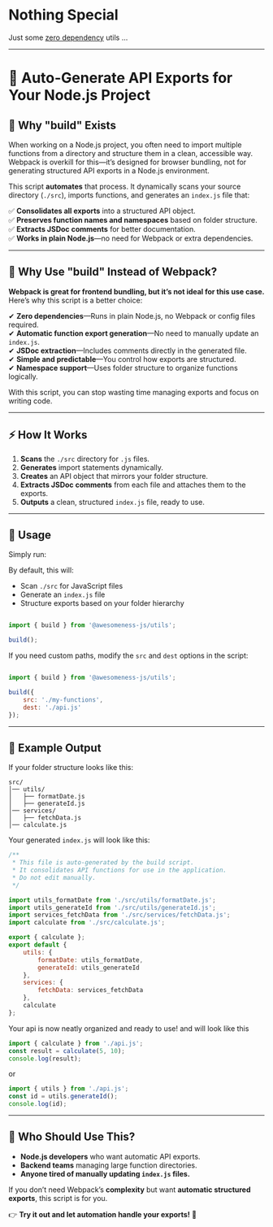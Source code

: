# Nothing Special

Just some <u>zero dependency</u> utils ...


---

# 🚀 Auto-Generate API Exports for Your Node.js Project  


## 📌 Why "build" Exists  

When working on a Node.js project, you often need to import multiple functions from a directory and structure them in a clean, accessible way. Webpack is overkill for this—it’s designed for browser bundling, not for generating structured API exports in a Node.js environment.  

This script **automates** that process. It dynamically scans your source directory (`./src`), imports functions, and generates an `index.js` file that:  

✅ **Consolidates all exports** into a structured API object.  
✅ **Preserves function names and namespaces** based on folder structure.  
✅ **Extracts JSDoc comments** for better documentation.  
✅ **Works in plain Node.js**—no need for Webpack or extra dependencies.  

---

## 🚀 Why Use "build" Instead of Webpack?  

**Webpack is great for frontend bundling, but it’s not ideal for this use case.** Here’s why this script is a better choice:  

✔ **Zero dependencies**—Runs in plain Node.js, no Webpack or config files required.  
✔ **Automatic function export generation**—No need to manually update an `index.js`.  
✔ **JSDoc extraction**—Includes comments directly in the generated file.  
✔ **Simple and predictable**—You control how exports are structured.  
✔ **Namespace support**—Uses folder structure to organize functions logically.  

With this script, you can stop wasting time managing exports and focus on writing code.  

---

## ⚡ How It Works  

1. **Scans** the `./src` directory for `.js` files.  
2. **Generates** import statements dynamically.  
3. **Creates** an API object that mirrors your folder structure.  
4. **Extracts JSDoc comments** from each file and attaches them to the exports.  
5. **Outputs** a clean, structured `index.js` file, ready to use.  

---

## 🔧 Usage  

Simply run:  

By default, this will:  
- Scan `./src` for JavaScript files  
- Generate an `index.js` file  
- Structure exports based on your folder hierarchy  

```javascript

import { build } from '@awesomeness-js/utils';

build();

```

If you need custom paths, modify the `src` and `dest` options in the script:  

```javascript

import { build } from '@awesomeness-js/utils';

build({
    src: './my-functions',
    dest: './api.js'
});
```

---

## 📜 Example Output  

If your folder structure looks like this:  

```
src/
│── utils/
│   ├── formatDate.js
│   ├── generateId.js
│── services/
│   ├── fetchData.js
│── calculate.js
```

Your generated `index.js` will look like this:  

```javascript
/**
 * This file is auto-generated by the build script.
 * It consolidates API functions for use in the application.
 * Do not edit manually.
 */

import utils_formatDate from './src/utils/formatDate.js';
import utils_generateId from './src/utils/generateId.js';
import services_fetchData from './src/services/fetchData.js';
import calculate from './src/calculate.js';

export { calculate };
export default {
    utils: {
        formatDate: utils_formatDate,
        generateId: utils_generateId
    },
    services: {
        fetchData: services_fetchData
    },
    calculate
};
```

Your api is now neatly organized and ready to use!
and will look like this
```javascript
import { calculate } from './api.js';
const result = calculate(5, 10);
console.log(result);
```

or 

```javascript
import { utils } from './api.js';
const id = utils.generateId();
console.log(id);
```



---

## 🚀 Who Should Use This?  

- **Node.js developers** who want automatic API exports.  
- **Backend teams** managing large function directories.  
- **Anyone tired of manually updating `index.js` files.**  

If you don’t need Webpack’s **complexity** but want **automatic structured exports**, this script is for you.  

👉 **Try it out and let automation handle your exports!** 🚀  

